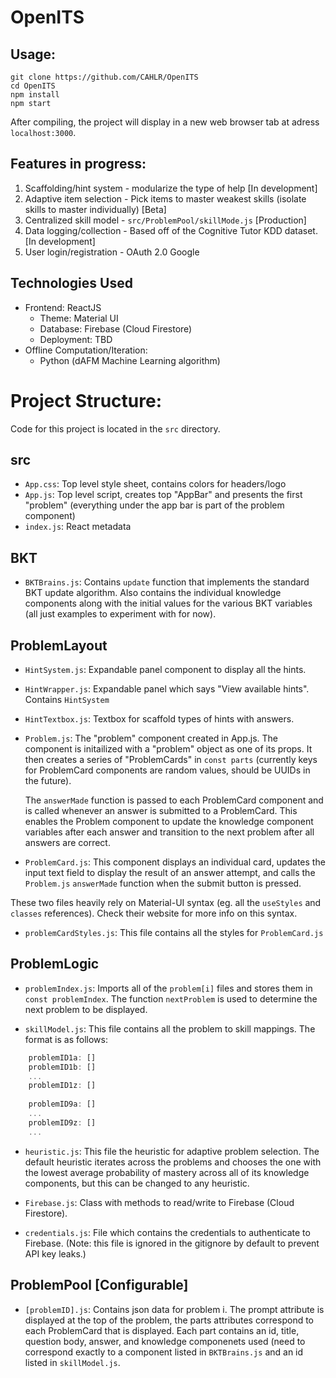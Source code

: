 # OpenITS

## Usage: 
```
git clone https://github.com/CAHLR/OpenITS
cd OpenITS
npm install
npm start
```
After compiling, the project will display in a new web browser tab at adress `localhost:3000`.

## Features in progress:
1) Scaffolding/hint system - modularize the type of help [In development]
2) Adaptive item selection - Pick items to master weakest skills (isolate skills to master individually) [Beta]
3) Centralized skill model - `src/ProblemPool/skillMode.js` [Production]
4) Data logging/collection - Based off of the Cognitive Tutor KDD dataset. [In development]
5) User login/registration - OAuth 2.0 Google

## Technologies Used
* Frontend: ReactJS
	* Theme: Material UI
    * Database: Firebase (Cloud Firestore)
	* Deployment: TBD
* Offline Computation/Iteration:
	* Python (dAFM Machine Learning algorithm)

# Project Structure: 
Code for this project is located in the `src` directory. 

## src

- `App.css`: Top level style sheet, contains colors for headers/logo
- `App.js`: Top level script, creates top "AppBar" and presents the first "problem" (everything under the app bar is part of the problem component)
- `index.js`: React metadata

## BKT

- `BKTBrains.js`: Contains `update` function that implements the standard BKT update algorithm. Also contains the individual knowledge components along with the initial values for the various BKT variables (all just examples to experiment with for now). 

## ProblemLayout

- `HintSystem.js`: Expandable panel component to display all the hints.

- `HintWrapper.js`: Expandable panel which says "View available hints". Contains `HintSystem`

- `HintTextbox.js`: Textbox for scaffold types of hints with answers.

- `Problem.js`: The "problem" component created in App.js. The component is initailized with a "problem" object as one of its props. It then creates a series of "ProblemCards" in `const parts` (currently keys for ProblemCard components are random values, should be UUIDs in the future). 

	The `answerMade` function is passed to each ProblemCard component and is called whenever an answer is submitted to a ProblemCard. This enables the Problem component to update the knowledge component variables after each answer and transition to the next problem after all answers are correct. 
	
- `ProblemCard.js`: This component displays an individual card, updates the input text field to display the result of an answer attempt, and calls the `Problem.js` 	`answerMade` function when the submit button is pressed.  

These two files heavily rely on Material-UI syntax (eg. all the `useStyles` and `classes` references). Check their website for more info on this syntax. 

- `problemCardStyles.js`: This file contains all the styles for `ProblemCard.js`


## ProblemLogic
- `problemIndex.js`: Imports all of the `problem[i]` files and stores them in `const problemIndex`. The function `nextProblem` is used to determine the next problem to be displayed. 

- `skillModel.js`: This file contains all the problem to skill mappings. The format is as follows:
```javascript
    problemID1a: []
    problemID1b: []
    ...
    problemID1z: []
    
    problemID9a: []
    ...
    problemID9z: []
    ...
```

- `heuristic.js`: This file the heuristic for adaptive problem selection. The default heuristic iterates across the problems and chooses the one with the lowest average probability of mastery across all of its knowledge components, but this can be changed to any heuristic. 

- `Firebase.js`: Class with methods to read/write to Firebase (Cloud Firestore).

- `credentials.js`: File which contains the credentials to authenticate to Firebase. (Note: this file is ignored in the gitignore by default to prevent API key leaks.)

## ProblemPool [Configurable]

- `[problemID].js`: Contains json data for problem i. The prompt attribute is displayed at the top of the problem, the parts attributes correspond to each ProblemCard that is displayed. Each part contains an id, title, question body, answer, and knowledge componenets used (need to correspond exactly to a component listed in `BKTBrains.js` and an id listed in `skillModel.js`. 
